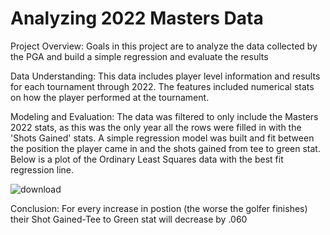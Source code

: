 # Analyzing 2022 Masters Data

Project Overview: Goals in this project are to analyze the data collected by the PGA and build a simple regression and evaluate the results

Data Understanding: This data includes player level information and results for each tournament through 2022. The features included numerical stats on how the player performed at the tournament.

Modeling and Evaluation: The data was filtered to only include the Masters 2022 stats, as this was the only year all the rows were filled in with the 'Shots Gained' stats. A simple regression model was built and fit between the position the player came in and the shots gained from tee to green stat. Below is a plot of the Ordinary Least Squares data with the best fit regression line.

![download](https://github.com/DFirlotte/PGA-Data_2015-2022/assets/93957112/c05b3dac-9a0b-4fdc-8458-4ff08c6861a9)

Conclusion: For every increase in postion (the worse the golfer finishes) their Shot Gained-Tee to Green stat will decrease by .060
